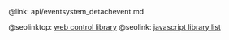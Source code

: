 @link: api/eventsystem_detachevent.md

@seolinktop: [web control library](https://webix.com)
@seolink: [javascript library list](https://webix.com/widget/list/)